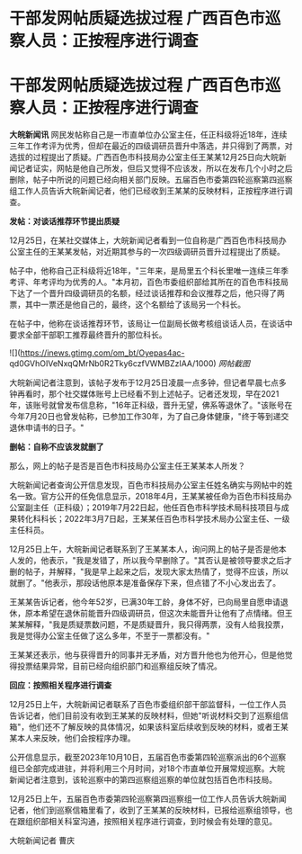 # 干部发网帖质疑选拔过程 广西百色市巡察人员：正按程序进行调查

# 干部发网帖质疑选拔过程 广西百色市巡察人员：正按程序进行调查

**大皖新闻讯**
网民发帖称自己是一市直单位办公室主任，任正科级将近18年，连续三年工作考评为优秀，但却在最近的四级调研员晋升中落选，并只得到了两票，对选拔的过程提出了质疑。广西百色市科技局办公室主任王某某12月25日向大皖新闻记者证实，网帖是他自己所发，但后又觉得不应该发，所以在发布几个小时之后删除，帖子中所说的问题已经向相关部门反映。五届百色市委第四轮巡察第四巡察组工作人员告诉大皖新闻记者，他们已经收到王某某的反映材料，正按程序进行调查。

**发帖：对谈话推荐环节提出质疑**

12月25日，在某社交媒体上，大皖新闻记者看到一位自称是广西百色市科技局办公室主任的王某某发帖，对近期其参与的一次四级调研员晋升过程提出了质疑。

帖子中，他称自己正科级将近18年，"三年来，是局里五个科长里唯一连续三年季考评、年考评均为优秀的人。"本月初，百色市委组织部给其所在的百色市科技局下达了一个晋升四级调研员的名额，经过谈话推荐和会议推荐之后，他只得了两票，其中一票还是他自己的，最终，这个名额给了该局另一个科长。

在帖子中，他称在谈话推荐环节，该局让一位副局长做考核组谈话人员，在谈话中要求全部干部职工推荐最终晋升的那位科长。

![](https://inews.gtimg.com/om_bt/Oyepas4ac-
qd0GVhOIVeNxqQMrNb0R2Tky6czfVWMBZzIAA/1000) _网帖截图_

大皖新闻记者注意到，该帖子发布于12月25日凌晨一点多钟，但记者早晨七点多钟再看时，那个社交媒体账号上已经看不到上述帖子。记者还发现，早在2021年，该账号就曾发布信息称，"16年正科级，晋升无望，佛系等退休了。"该账号在今年7月20日也曾发帖称，已参加工作30年，为了自己身体健康，"终于等到递交退休申请书的日子。"

**删帖：自称不应该发就删了**

那么，网上的帖子是否是百色市科技局办公室主任王某某本人所发？

大皖新闻记者查询公开信息发现，百色市科技局办公室主任姓名确实与网帖中的姓名一致。官方公开的任免信息显示，2018年4月，王某某被任命为百色市科技局办公室副主任（正科级）；2019年7月22日起，他任百色市科学技术局科技项目与成果转化科科长；2022年3月7日起，王某某任百色市科学技术局办公室主任、一级主任科员。

12月25日上午，大皖新闻记者联系到了王某某本人，询问网上的帖子是否是他本人发的，他表示，"我是发错了，所以我今早删除了。"其否认是被领导要求之后才删的帖子，并解释，"我是早上起来之后，发现大家太热情了，觉得不应该，所以就删了。"他表示，那段话他原本是准备保存下来，但点错了不小心发出去了。

王某某告诉记者，他今年52岁，已满30年工龄，身体不好，已向局里自愿申请退休，原本希望在退休前能晋升四级调研员，但这次未能晋升让他有了点情绪。但王某某解释，"我是质疑票数问题，不是质疑晋升，我只得两票，没有人给我投票，我是觉得办公室主任做了这么多年，不至于一票都没有。"

王某某还表示，他与获得晋升的同事并无矛盾，对方晋升他也为他开心，但是他觉得投票结果异常，目前已经向组织部门和巡察组反映了情况。

**回应：按照相关程序进行调查**

12月25日上午，大皖新闻记者联系了百色市委组织部干部监督科，一位工作人员告诉记者，他们目前没有收到王某某的反映材料，但她"听说材料交到了巡察组信箱"，他们还不了解反映的具体情况，如果该科室后续收到反映的材料，或者王某某本人来反映，他们会按程序办理。

公开信息显示，截至2023年10月10日，五届百色市委第四轮巡察派出的6个巡察组已全部完成进驻，并将利用三个月时间，对18个市直单位开展常规巡察。大皖新闻记者注意到，该轮巡察中的第四巡察组巡察的单位就包括百色市科技局。

12月25日上午，五届百色市委第四轮巡察第四巡察组一位工作人员告诉大皖新闻记者，他们到巡察信箱里看了，收到了王某某的反映材料，已报给巡察组领导，也在跟组织部相关科室沟通，按照相关程序进行调查，到时候会有处理的意见。

大皖新闻记者 曹庆

